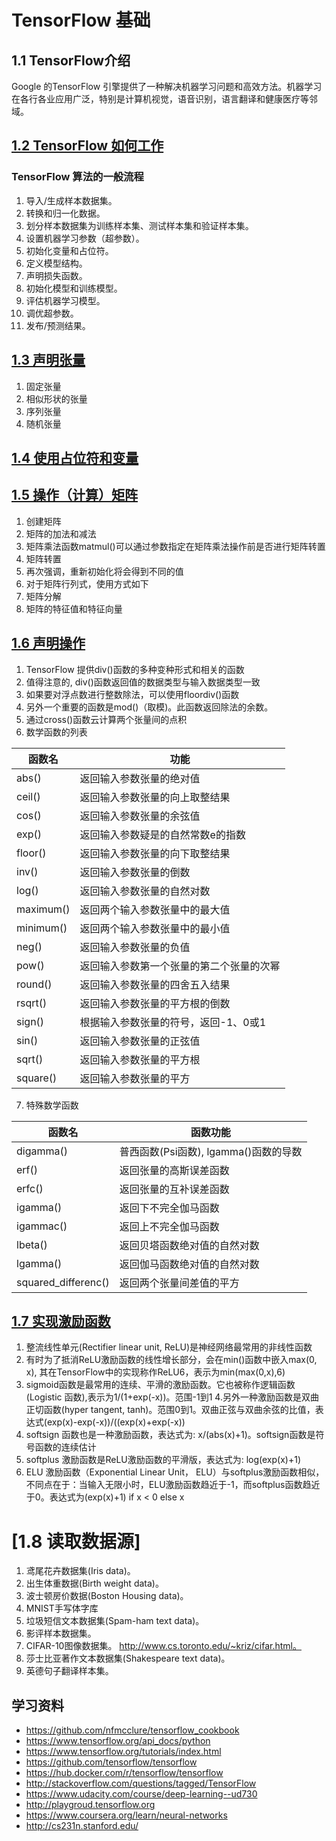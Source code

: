 # TensorFlow 基础

## 1.1 TensorFlow介绍
Google 的TensorFlow 引擎提供了一种解决机器学习问题和高效方法。机器学习在各行各业应用广泛，特别是计算机视觉，语音识别，语言翻译和健康医疗等邻域。

## [1.2 TensorFlow 如何工作](./demo_1.2.py)

### TensorFlow 算法的一般流程
1. 导入/生成样本数据集。
2. 转换和归一化数据。
3. 划分样本数据集为训练样本集、测试样本集和验证样本集。
4. 设置机器学习参数（超参数）。
5. 初始化变量和占位符。
6. 定义模型结构。
7. 声明损失函数。
8. 初始化模型和训练模型。
9. 评估机器学习模型。
10. 调优超参数。
11. 发布/预测结果。

## [1.3 声明张量](./demo_1.3.py)

1. 固定张量
2. 相似形状的张量
3. 序列张量
4. 随机张量

## [1.4 使用占位符和变量](./demo_1.4.py)
## [1.5 操作（计算）矩阵](./demo_1.5.py)

1. 创建矩阵
2. 矩阵的加法和减法
3. 矩阵乘法函数matmul()可以通过参数指定在矩阵乘法操作前是否进行矩阵转置
4. 矩阵转置
5. 再次强调，重新初始化将会得到不同的值
6. 对于矩阵行列式，使用方式如下
7. 矩阵分解
8. 矩阵的特征值和特征向量

## [1.6 声明操作](./demo_1.6.py)

1. TensorFlow 提供div()函数的多种变种形式和相关的函数
2. 值得注意的, div()函数返回值的数据类型与输入数据类型一致
3. 如果要对浮点数进行整数除法，可以使用floordiv()函数
4. 另外一个重要的函数是mod()（取模)。此函数返回除法的余数。
5. 通过cross()函数云计算两个张量间的点积
6. 数学函数的列表

函数名|功能
-----|---
abs()|返回输入参数张量的绝对值
ceil()|返回输入参数张量的向上取整结果
cos()|返回输入参数张量的余弦值
exp()|返回输入参数疑是的自然常数e的指数
floor()|返回输入参数张量的向下取整结果
inv()|返回输入参数张量的倒数
log()|返回输入参数张量的自然对数
maximum()|返回两个输入参数张量中的最大值
minimum()|返回两个输入参数张量中的最小值
neg()|返回输入参数张量的负值
pow()|返回输入参数第一个张量的第二个张量的次幂
round()|返回输入参数张量的四舍五入结果
rsqrt()|返回输入参数张量的平方根的倒数
sign()|根据输入参数张量的符号，返回-1、0或1
sin()|返回输入参数张量的正弦值
sqrt()|返回输入参数张量的平方根
square()|返回输入参数张量的平方

7. 特殊数学函数

函数名|函数功能
-----|-------
digamma()|普西函数(Psi函数), lgamma()函数的导数
erf()|返回张量的高斯误差函数
erfc()|返回张量的互补误差函数
igamma()|返回下不完全伽马函数
igammac()|返回上不完全伽马函数
lbeta()|返回贝塔函数绝对值的自然对数
lgamma()|返回伽马函数绝对值的自然对数
squared_differenc()|返回两个张量间差值的平方

## [1.7 实现激励函数](./demo_1.7.py)

1. 整流线性单元(Rectifier linear unit, ReLU)是神经网络最常用的非线性函数
2. 有时为了抵消ReLU激励函数的线性增长部分，会在min()函数中嵌入max(0, x), 其在TensorFlow中的实现称作ReLU6，表示为min(max(0,x),6)
3. sigmoid函数是最常用的连续、平滑的激励函数。它也被称作逻辑函数(Logistic 函数),表示为1/(1+exp(-x))。范围-1到1
4.另外一种激励函数是双曲正切函数(hyper tangent, tanh)。范围0到1。双曲正弦与双曲余弦的比值，表达式(exp(x)-exp(-x))/((exp(x)+exp(-x))
5. softsign 函数也是一种激励函数，表达式为: x/(abs(x)+1)。softsign函数是符号函数的连续估计
6. softplus 激励函数是ReLU激励函数的平滑版，表达式为: log(exp(x)+1)
7. ELU 激励函数（Exponential Linear Unit， ELU）与softplus激励函数相似，不同点在于：当输入无限小时，ELU激励函数趋近于-1，而softplus函数趋近于0。表达式为(exp(x)+1) if x < 0 else x

# [1.8 读取数据源]
1. 鸢尾花卉数据集(Iris data)。
2. 出生体重数据(Birth weight data)。
3. 波士顿房价数据(Boston Housing data)。
4. MNIST手写体字库
5. 垃圾短信文本数据集(Spam-ham text data)。
6. 影评样本数据集。
7. CIFAR-10图像数据集。 http://www.cs.toronto.edu/~kriz/cifar.html。
8. 莎士比亚著作文本数据集(Shakespeare text data)。
9. 英德句子翻译样本集。

## 学习资料
* https://github.com/nfmcclure/tensorflow_cookbook
* https://www.tensorflow.org/api_docs/python
* https://www.tensorflow.org/tutorials/index.html
* https://github.com/tensorflow/tensorflow
* https://hub.docker.com/r/tensorflow/tensorflow
* http://stackoverflow.com/questions/tagged/TensorFlow
* https://www.udacity.com/course/deep-learning--ud730
* http://playgroud.tensorflow.org
* https://www.coursera.org/learn/neural-networks
* http://cs231n.stanford.edu/